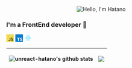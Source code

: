 <p align="center"><img width="80%" alt="Hello, I'm Hatano" src="" /></p>

### I'm a FrontEnd developer 👋

<code><img height="20" alt="javascript" src="https://raw.githubusercontent.com/github/explore/80688e429a7d4ef2fca1e82350fe8e3517d3494d/topics/javascript/javascript.png"></code>
<code><img height="20" alt="typescript" src="https://raw.githubusercontent.com/github/explore/80688e429a7d4ef2fca1e82350fe8e3517d3494d/topics/typescript/typescript.png"></code>
<code><img height="20" alt="react" src="https://raw.githubusercontent.com/github/explore/80688e429a7d4ef2fca1e82350fe8e3517d3494d/topics/react/react.png"></code>   

| <p><img align="center" src="https://github-readme-stats.vercel.app/api?username=unreact-hatano&show_icons=true&theme=buefy&hide_border=true" alt="unreact-hatano's github stats" /></p> | <p><img align="center" src="https://github-readme-stats.vercel.app/api/top-langs/?username=unreact-hatano&layout=compact&theme=buefy&hide_border=true" /></p>|
| ------------- | ------------- |
